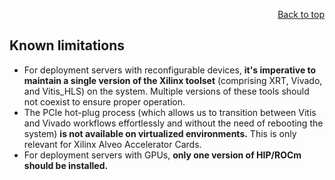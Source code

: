 <div id="readme" class="Box-body readme blob js-code-block-container">
<article class="markdown-body entry-content p-3 p-md-6" itemprop="text">
<p align="right">
<a href="https://github.com/fpgasystems/hdev?tab=readme-ov-file#--hacc-development">Back to top</a>
</p>

# Known limitations
* For deployment servers with reconfigurable devices, **it's imperative to maintain a single version of the Xilinx toolset** (comprising XRT, Vivado, and Vitis_HLS) on the system. Multiple versions of these tools should not coexist to ensure proper operation.
* The PCIe hot-plug process (which allows us to transition between Vitis and Vivado workflows effortlessly and without the need of rebooting the system) **is not available on virtualized environments.** This is only relevant for Xilinx Alveo Accelerator Cards.
* For deployment servers with GPUs, **only one version of HIP/ROCm should be installed.**
